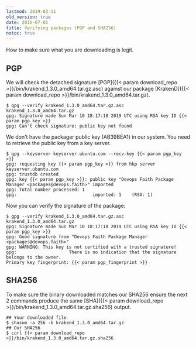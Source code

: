 ```yaml
---
lastmod: 2019-03-11
old_version: true
date: 2016-07-01
title: Verifying packages (PGP and SHA256)
notoc: true
---
```

How to make sure what you are downloading is legit.

## PGP
We will check the detached signature [PGP]({{< param download_repo >}}/bin/krakend_1.3.0_amd64.tar.gz.asc) against our package [KrakenD]({{< param download_repo >}}/bin/krakend_1.3.0_amd64.tar.gz).

    $ gpg --verify krakend_1.3.0_amd64.tar.gz.asc krakend_1.3.0_amd64.tar.gz
    gpg: Signature made Sun Mar 10 18:17:18 2019 UTC using RSA key ID {{< param pgp_key >}}
    gpg: Can't check signature: public key not found

We don't have the packager public key (AB39BEA1) in our system. You need to retrieve the public key from a key server.

    $ gpg --keyserver keyserver.ubuntu.com --recv-key {{< param pgp_key >}}
    gpg: requesting key {{< param pgp_key >}} from hkp server keyserver.ubuntu.com
    gpg: trustdb created
    gpg: key {{< param pgp_key >}}: public key "Devops Faith Package Manager <packages@devops.faith>" imported
    gpg: Total number processed: 1
    gpg:							 imported: 1	(RSA: 1)

Now you can verify the signature of the package:

    $ gpg --verify krakend_1.3.0_amd64.tar.gz.asc krakend_1.3.0_amd64.tar.gz
    gpg: Signature made Sun Mar 10 18:17:18 2019 UTC using RSA key ID {{< param pgp_key >}}
    gpg: Good signature from "Devops Faith Package Manager <packages@devops.faith>"
    gpg: WARNING: This key is not certified with a trusted signature!
    gpg:					There is no indication that the signature belongs to the owner.
    Primary key fingerprint: {{< param pgp_fingerprint >}}


## SHA256

To make sure the binary downloaded matches our SHA256 ensure the next 2 commands produce the same [SHA]({{< param download_repo >}}/bin/krakend_1.3.0_amd64.tar.gz.sha256) output.

    ## Your downloaded file
	$ shasum -a 256 -b krakend_1.3.0_amd64.tar.gz
    ## Our SHA256
    $ curl {{< param download_repo >}}/bin/krakend_1.3.0_amd64.tar.gz.sha256
